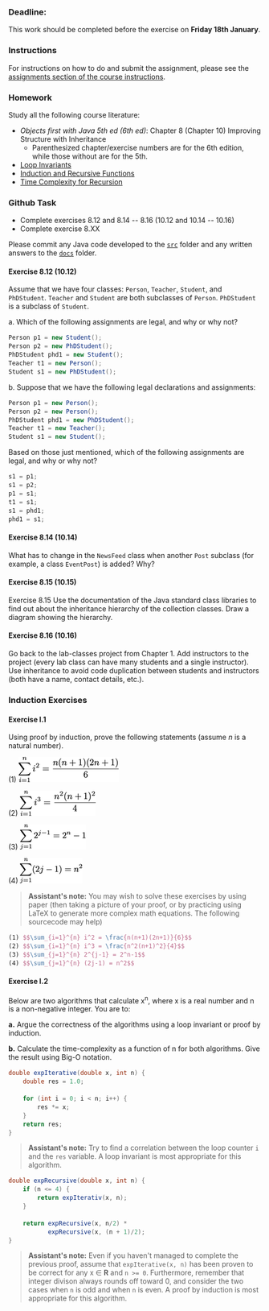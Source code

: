 ### Deadline:
This work should be completed before the exercise on **Friday 18th January**.

### Instructions
For instructions on how to do and submit the assignment, please see the
[assignments section of the course instructions](https://gits-15.sys.kth.se/inda-18/course-instructions#assignments).

### Homework
Study all the following course literature:

* _Objects first with Java 5th ed (6th ed)_: Chapter 8 (Chapter 10) Improving
  Structure with Inheritance
  - Parenthesized chapter/exercise numbers are for the 6th edition, while those
  without are for the 5th.
* [Loop Invariants](http://www.nada.kth.se/~snilsson/algoritmer/loopinvariant/)
* [Induction and Recursive Functions](http://www.nada.kth.se/~snilsson/algoritmer/induktion/)
* [Time Complexity for Recursion](http://www.nada.kth.se/~snilsson/algoritmer/rekursion/)

### Github Task
* Complete exercises 8.12 and 8.14 -- 8.16 (10.12 and 10.14 -- 10.16)
* Complete exercise 8.XX

Please commit any Java code developed to the [`src`](src) folder and any
written answers to the [`docs`](docs) folder.

#### Exercise 8.12 (10.12)
Assume that we have four classes: `Person`, `Teacher`, `Student`, and
`PhDStudent`. `Teacher` and `Student` are both subclasses of `Person`.
`PhDStudent` is a subclass of `Student`.

a. Which of the following assignments are legal, and why or why not?

```java
Person p1 = new Student();
Person p2 = new PhDStudent();
PhDStudent phd1 = new Student();
Teacher t1 = new Person();
Student s1 = new PhDStudent();
```

b. Suppose that we have the following legal declarations and assignments:

```java
Person p1 = new Person();
Person p2 = new Person();
PhDStudent phd1 = new PhDStudent();
Teacher t1 = new Teacher();
Student s1 = new Student();
```

Based on those just mentioned, which of the following assignments are legal,
and why or why not?

```java
s1 = p1;
s1 = p2;
p1 = s1;
t1 = s1;
s1 = phd1;
phd1 = s1;
```

#### Exercise 8.14 (10.14)
What has to change in the `NewsFeed` class when another `Post` subclass (for
example, a class `EventPost`) is added? Why?

#### Exercise 8.15 (10.15)
Exercise 8.15 Use the documentation of the Java standard class libraries to
find out about the inheritance hierarchy of the collection classes. Draw a
diagram showing the hierarchy.

#### Exercise 8.16 (10.16)
Go back to the lab-classes project from Chapter 1. Add instructors to the
project (every lab class can have many students and a single instructor). Use
inheritance to avoid code duplication between students and instructors (both
have a name, contact details, etc.).

### Induction Exercises

#### Exercise I.1

Using proof by induction, prove the following statements (assume _n_ is a natural number).

(1) ![induction ex 1](img/induction_ex1.png)

(2) ![induction ex 2](img/induction_ex2.png)

(3) ![induction ex 3](img/induction_ex3.png)

(4) ![induction ex 4](img/induction_ex4.png)

> **Assistant's note:** You may wish to solve these exercises by using paper (then taking a picture of your proof, or by practicing using LaTeX to generate more complex math equations. The following sourcecode may help)

```latex
(1) $$\sum_{i=1}^{n} i^2 = \frac{n(n+1)(2n+1)}{6}$$
(2) $$\sum_{i=1}^{n} i^3 = \frac{n^2(n+1)^2}{4}$$
(3) $$\sum_{j=1}^{n} 2^{j-1} = 2^n-1$$
(4) $$\sum_{j=1}^{n} (2j-1) = n^2$$

```

#### Exercise I.2
Below are two algorithms that calculate x<sup>n</sup>, where x is a real number
and n is a non-negative integer. You are to:

**a.** Argue the correctness of the algorithms using a loop invariant or proof
by induction.

**b.** Calculate the time-complexity as a function of n for both algorithms.
Give the result using Big-O notation.

```java
double expIterative(double x, int n) {
    double res = 1.0;

    for (int i = 0; i < n; i++) {
        res *= x;
    }
    return res;
}
```
> **Assistant's note:** Try to find a correlation between the loop counter `i`
> and the `res` variable. A loop invariant is most appropriate for this
> algorithm.

```java
double expRecursive(double x, int n) {
    if (n <= 4) {
        return expIterativ(x, n);
    }

    return expRecursive(x, n/2) *
           expRecursive(x, (n + 1)/2);
}
```
> **Assistant's note:** Even if you haven't managed to complete the previous
> proof, assume that `expIterative(x, n)` has been proven to be correct for any
> x &#8712; **R** and `n >= 0`. Furthermore, remember that integer divison
> always rounds off toward 0, and consider the two cases when `n` is odd and
> when `n` is even.  A proof by induction is most appropriate for this
> algorithm.
